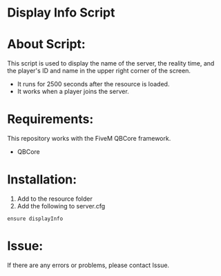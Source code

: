 # Display Info Script

# About Script:
This script is used to display the name of the server, the reality time, and the player's ID and name in the upper right corner of the screen.

* It runs for 2500 seconds after the resource is loaded.
* It works when a player joins the server.

# Requirements:
This repository works with the FiveM QBCore framework.

* QBCore

# Installation:
1. Add to the resource folder
2. Add the following to server.cfg
```
ensure displayInfo
```

# Issue:
If there are any errors or problems, please contact Issue.
